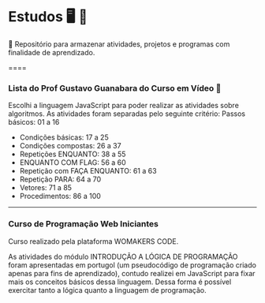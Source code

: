 # Estudos :desktop_computer: :memo:
:pencil:
Repositório para armazenar atividades, projetos e programas com finalidade de aprendizado.

====

###  Lista do Prof Gustavo Guanabara do Curso em Vídeo :open_file_folder:

Escolhi a linguagem JavaScript para poder realizar as atividades sobre algoritmos. 
As atividades foram separadas pelo seguinte critério:
Passos básicos: 01 a 16
- Condições básicas: 17 a 25
- Condições compostas: 26 a 37
- Repetições ENQUANTO: 38 a  55
- ENQUANTO COM FLAG: 56 a 60
- Repetição com FAÇA ENQUANTO: 61 a 63
- Repetição PARA: 64 a 70
- Vetores: 71 a 85
- Procedimentos: 86 a 100


---
### Curso de Programação Web Iniciantes 

Curso realizado pela plataforma WOMAKERS CODE.

As atividades do módulo INTRODUÇÃO A LÓGICA DE PROGRAMAÇÃO foram apresentadas em portugol (um pseudocódigo de programação criado apenas para fins de aprendizado), contudo realizei em JavaScript para fixar mais os conceitos básicos dessa linguagem. Dessa forma é possível exercitar tanto a lógica quanto a linguagem de programação.

